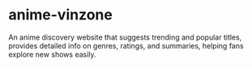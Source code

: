 # anime-vinzone
An anime discovery website that suggests trending and popular titles, provides detailed info on genres, ratings, and summaries, helping fans explore new shows easily.
